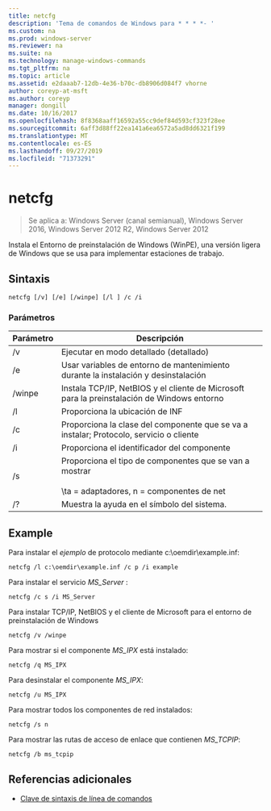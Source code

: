 ```yaml
---
title: netcfg
description: 'Tema de comandos de Windows para * * * *- '
ms.custom: na
ms.prod: windows-server
ms.reviewer: na
ms.suite: na
ms.technology: manage-windows-commands
ms.tgt_pltfrm: na
ms.topic: article
ms.assetid: e2daaab7-12db-4e36-b70c-db8906d084f7 vhorne
author: coreyp-at-msft
ms.author: coreyp
manager: dongill
ms.date: 10/16/2017
ms.openlocfilehash: 8f8368aaff16592a55cc9def84d593cf323f28ee
ms.sourcegitcommit: 6aff3d88ff22ea141a6ea6572a5ad8dd6321f199
ms.translationtype: MT
ms.contentlocale: es-ES
ms.lasthandoff: 09/27/2019
ms.locfileid: "71373291"
---
```

# <a name="netcfg"></a>netcfg

>Se aplica a: Windows Server (canal semianual), Windows Server 2016, Windows Server 2012 R2, Windows Server 2012

Instala el Entorno de preinstalación de Windows (WinPE), una versión ligera de Windows que se usa para implementar estaciones de trabajo.   
## <a name="syntax"></a>Sintaxis  
```  
netcfg [/v] [/e] [/winpe] [/l ] /c /i  
```  
### <a name="parameters"></a>Parámetros  
|Parámetro|Descripción|  
|-------|--------|  
|/v|Ejecutar en modo detallado (detallado)|  
|/e|Usar variables de entorno de mantenimiento durante la instalación y desinstalación|  
|/winpe|Instala TCP/IP, NetBIOS y el cliente de Microsoft para la preinstalación de Windows entorno|  
|/l|Proporciona la ubicación de INF|  
|/c|Proporciona la clase del componente que se va a instalar; Protocolo, servicio o cliente|  
|/i|Proporciona el identificador del componente|  
|/s|Proporciona el tipo de componentes que se van a mostrar<br /><br />\ta = adaptadores, n = componentes de net|  
|/?|Muestra la ayuda en el símbolo del sistema.|  
## <a name="BKMK_Examples"></a>Example  
Para instalar el *ejemplo* de protocolo mediante c:\oemdir\example.inf:  
```  
netcfg /l c:\oemdir\example.inf /c p /i example  
```  
Para instalar el servicio *MS_Server* :  
```  
netcfg /c s /i MS_Server  
```  
Para instalar TCP/IP, NetBIOS y el cliente de Microsoft para el entorno de preinstalación de Windows  
```  
netcfg /v /winpe  
```  
Para mostrar si el componente *MS_IPX* está instalado:  
```  
netcfg /q MS_IPX  
```  
Para desinstalar el componente *MS_IPX*:  
```  
netcfg /u MS_IPX  
```  
Para mostrar todos los componentes de red instalados:  
```  
netcfg /s n  
```  
Para mostrar las rutas de acceso de enlace que contienen *MS_TCPIP*:  
```  
netcfg /b ms_tcpip  
```  
## <a name="additional-references"></a>Referencias adicionales  
-   [Clave de sintaxis de línea de comandos](command-line-syntax-key.md)  
